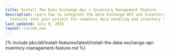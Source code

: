 ```yaml
---
title: Install The Data Exchange Api + Inventory Management Feature
description: Learn how to integrate the Data Exchange API and Inventory Management
  features into your project for seamless data handling and inventory tracking.
last_updated: July 9, 2025
layout: custom_new
---
```


{% include pbc/all/install-features/latest/install-the-data-exchange-api-inventory-management-feature.md %} <!-- To edit, see /_includes/pbc/all/install-features/202311.0/install-the-data-exchange-api-inventory-management-feature.md -->